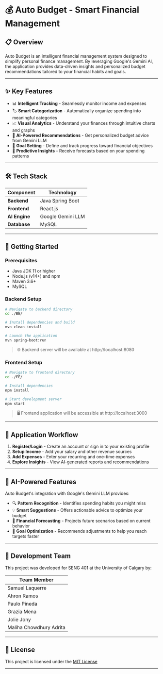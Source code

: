 # 💰 Auto Budget - Smart Financial Management

## 📋 Overview

Auto Budget is an intelligent financial management system designed to simplify personal finance management. By leveraging Google's Gemini AI, the application provides data-driven insights and personalized budget recommendations tailored to your financial habits and goals.

---

## ✨ Key Features

- 📊 **Intelligent Tracking** - Seamlessly monitor income and expenses
- 🏷️ **Smart Categorization** - Automatically organize spending into meaningful categories
- 📈 **Visual Analytics** - Understand your finances through intuitive charts and graphs
- 🤖 **AI-Powered Recommendations** - Get personalized budget advice from Gemini LLM
- 🎯 **Goal Setting** - Define and track progress toward financial objectives
- 🔮 **Predictive Insights** - Receive forecasts based on your spending patterns

---

## 🛠️ Tech Stack

| Component | Technology |
|-----------|------------|
| **Backend** | Java Spring Boot |
| **Frontend** | React.js |
| **AI Engine** | Google Gemini LLM |
| **Database** | MySQL |

---

## 🚀 Getting Started

### Prerequisites

- Java JDK 11 or higher
- Node.js (v14+) and npm
- Maven 3.6+
- MySQL

### Backend Setup

```bash
# Navigate to backend directory
cd ./BE/

# Install dependencies and build
mvn clean install

# Launch the application
mvn spring-boot:run
```
> 🌐 Backend server will be available at http://localhost:8080

### Frontend Setup

```bash
# Navigate to frontend directory
cd ./FE/

# Install dependencies
npm install

# Start development server
npm start
```
> 🖥️ Frontend application will be accessible at http://localhost:3000

---

## 📱 Application Workflow

1. **Register/Login** - Create an account or sign in to your existing profile
2. **Setup Income** - Add your salary and other revenue sources
3. **Add Expenses** - Enter your recurring and one-time expenses
4. **Explore Insights** - View AI-generated reports and recommendations

---

## 🧠 AI-Powered Features

Auto Budget's integration with Google's Gemini LLM provides:

- 🔍 **Pattern Recognition** - Identifies spending habits you might miss
- 💡 **Smart Suggestions** - Offers actionable advice to optimize your budget
- 🔮 **Financial Forecasting** - Projects future scenarios based on current behavior
- 🎯 **Goal Optimization** - Recommends adjustments to help you reach targets faster

---

## 👥 Development Team

This project was developed for SENG 401 at the University of Calgary by:

| Team Member |
|-------------|
| Samuel Laquerre 
| Ahron Ramos 
| Paulo Pineda
| Grazia Mena 
| Jolie Jony 
| Maliha Chowdhury Adrita

---

## 📄 License

This project is licensed under the [MIT License](LICENSE)

---
